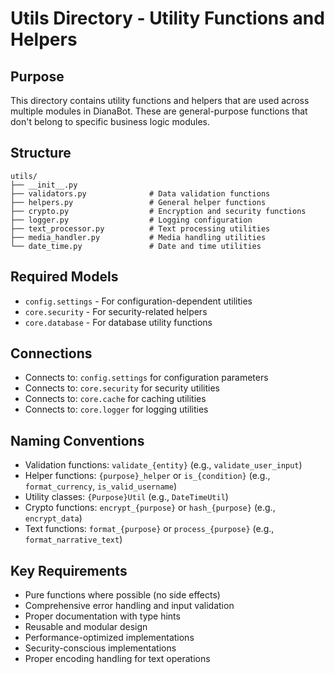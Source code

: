 # Utils Directory - Utility Functions and Helpers

## Purpose
This directory contains utility functions and helpers that are used across multiple modules in DianaBot. These are general-purpose functions that don't belong to specific business logic modules.

## Structure
```
utils/
├── __init__.py
├── validators.py              # Data validation functions
├── helpers.py                 # General helper functions
├── crypto.py                  # Encryption and security functions
├── logger.py                  # Logging configuration
├── text_processor.py          # Text processing utilities
├── media_handler.py           # Media handling utilities
└── date_time.py               # Date and time utilities
```

## Required Models
- `config.settings` - For configuration-dependent utilities
- `core.security` - For security-related helpers
- `core.database` - For database utility functions

## Connections
- Connects to: `config.settings` for configuration parameters
- Connects to: `core.security` for security utilities
- Connects to: `core.cache` for caching utilities
- Connects to: `core.logger` for logging utilities

## Naming Conventions
- Validation functions: `validate_{entity}` (e.g., `validate_user_input`)
- Helper functions: `{purpose}_helper` or `is_{condition}` (e.g., `format_currency`, `is_valid_username`)
- Utility classes: `{Purpose}Util` (e.g., `DateTimeUtil`)
- Crypto functions: `encrypt_{purpose}` or `hash_{purpose}` (e.g., `encrypt_data`)
- Text functions: `format_{purpose}` or `process_{purpose}` (e.g., `format_narrative_text`)

## Key Requirements
- Pure functions where possible (no side effects)
- Comprehensive error handling and input validation
- Proper documentation with type hints
- Reusable and modular design
- Performance-optimized implementations
- Security-conscious implementations
- Proper encoding handling for text operations